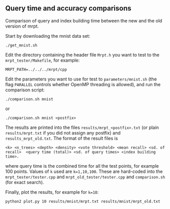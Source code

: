 ## Query time and accuracy comparisons

Comparison of query and index building time between the new and the old
version of mrpt.

Start by downloading the mnist data set:
```
./get_mnist.sh
```

Edit the directory containing the header file `Mrpt.h` you want to test to the `mrpt_tester/Makefile`, for example:
```
MRPT_PATH=../../../mrpt/cpp
```

Edit the parameters you want to use for test to `parameters/mnist.sh` (the flag `PARALLEL` controls whether OpenMP threading is allowed), and run the comparison script:
```
./comparison.sh mnist
```
or
```
./comparison.sh mnist <postfix>
```
The results are printed into the files `results/mrpt_<postfix>.txt` (or plain `results/mrpt.txt` if you did not assign any postfix) and `results_mrpt_old.txt`. The format of the result files is
```
<k> <n_trees> <depth> <density> <vote threshold> <mean recall> <sd. of recall>  <query time (total)> <sd. of query times> <index building time>.  
```
where query time is the combined time for all the test points, for example 100 points. Values of `k` used are `k=1,10,100`. These are hard-coded into the `mrpt_tester/tester.cpp` and `mrpt_old_tester/tester.cpp` and `comparison.sh` (for exact search).

Finally, plot the results, for example for `k=10`:
```
python2 plot.py 10 results/mnist/mrpt.txt results/mnist/mrpt_old.txt
```
